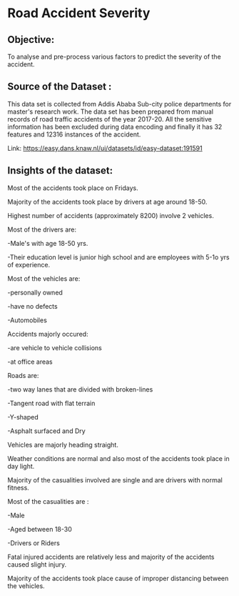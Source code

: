 # Road Accident Severity

## **Objective:**

To analyse and pre-process various factors to predict the severity of the accident.

## **Source of the Dataset :** 

This data set is collected from Addis Ababa Sub-city police departments for master's research work. The data set has been prepared from manual records of road traffic accidents of the year 2017-20. All the sensitive information has been excluded during data encoding and finally it has 32 features and 12316 instances of the accident. 

Link: https://easy.dans.knaw.nl/ui/datasets/id/easy-dataset:191591

## **Insights of the dataset:**

Most of the accidents took place on Fridays.

Majority of the accidents took place by drivers at age around 18-50.

Highest number of accidents (approximately 8200) involve 2 vehicles.

Most of the drivers are:

  -Male's with age 18-50 yrs.
  
  -Their education level is junior high school and are employees with 5-1o yrs of experience.

Most of the vehicles are:

  -personally owned

  -have no defects

  -Automobiles

Accidents majorly occured:

  -are vehicle to vehicle collisions

  -at office areas

Roads are:

  -two way lanes that are divided with broken-lines
  
  -Tangent road with flat terrain

  -Y-shaped

  -Asphalt surfaced and Dry

Vehicles are majorly heading straight.

Weather conditions are normal and also most of the accidents took place in day light.

Majority of the casualities involved are single and are drivers with normal fitness.

Most of the casualities are :
  
  -Male
  
  -Aged between 18-30

  -Drivers or Riders

Fatal injured accidents are relatively less and majority of the accidents caused slight injury.

Majority of the accidents took place cause of improper distancing between the vehicles.
